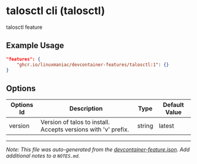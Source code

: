
# talosctl cli (talosctl)

talosctl feature

## Example Usage

```json
"features": {
    "ghcr.io/linuxmaniac/devcontainer-features/talosctl:1": {}
}
```

## Options

| Options Id | Description | Type | Default Value |
|-----|-----|-----|-----|
| version | Version of talos to install. Accepts versions with 'v' prefix. | string | latest |



---

_Note: This file was auto-generated from the [devcontainer-feature.json](https://github.com/linuxmaniac/devcontainer-features/blob/main/src/talosctl/devcontainer-feature.json).  Add additional notes to a `NOTES.md`._
